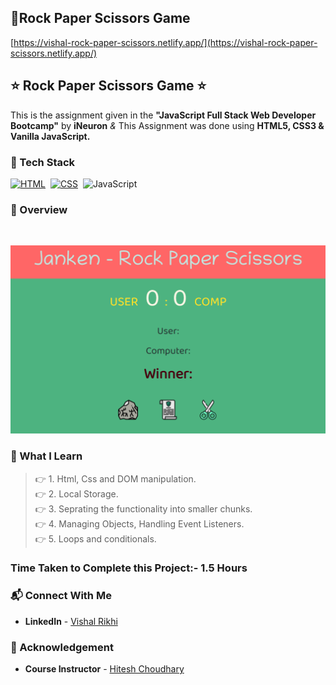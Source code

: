 ## 🔗Rock Paper Scissors Game
[https://vishal-rock-paper-scissors.netlify.app/](https://vishal-rock-paper-scissors.netlify.app/)


## ⭐ Rock Paper Scissors Game ⭐

This is the assignment given in the **"JavaScript Full Stack Web Developer Bootcamp"** by **iNeuron** *&* This Assignment was done using **HTML5, CSS3 & Vanilla JavaScript.**


### 📌 Tech Stack

[![HTML](https://img.shields.io/badge/html5%20-%23E34F26.svg?&style=for-the-badge&logo=html5&logoColor=white)](https://github.com/pk170970)&nbsp; [![CSS](https://img.shields.io/badge/css3%20-%231572B6.svg?&style=for-the-badge&logo=css3&logoColor=white)](https://github.com/pk170970)&nbsp; ![JavaScript](https://img.shields.io/badge/javascript-%23323330.svg?style=for-the-badge&logo=javascript&logoColor=%23F7DF1E)


### 📌 Overview 

<br>

![PROJECT-SCREENSHOT](./Images/vishal-rock-paper-scissors.netlify.app_.png)

### 📌 What I Learn

> 👉 1. Html, Css and DOM manipulation. <br>
  👉 2. Local Storage. <br>
  👉 3. Seprating the functionality into smaller chunks. <br>
  👉 4. Managing Objects, Handling Event Listeners. <br>
  👉 5. Loops and conditionals. <br>

### Time Taken to Complete this Project:- 1.5 Hours

### 📬 Connect With Me

- **LinkedIn** - [Vishal Rikhi](https://www.linkedin.com/in/vishal-rikhi/)

### 📌 Acknowledgement

- **Course Instructor** - [Hitesh Choudhary](https://www.linkedin.com/in/hiteshchoudhary/)


